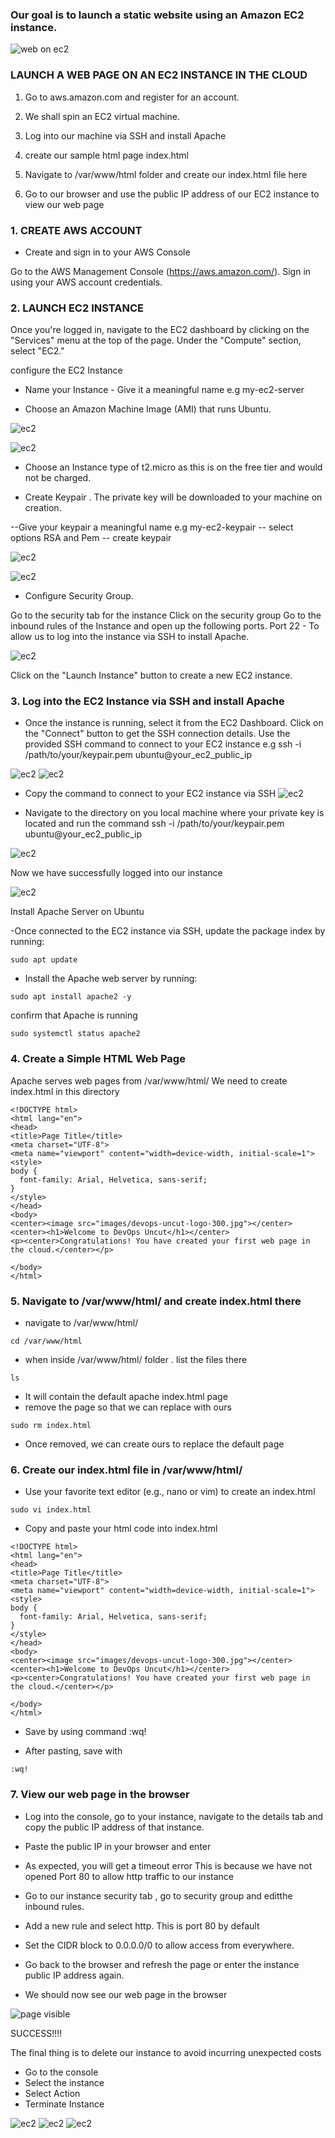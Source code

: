 ### Our goal is to launch a static website using an Amazon EC2 instance.

![web on ec2](./images/web-on-ec2.jpg)

### LAUNCH A WEB PAGE ON AN EC2 INSTANCE IN THE CLOUD

1. Go to aws.amazon.com and register for an account.

2. We shall spin an EC2 virtual machine.

3. Log into our machine via SSH and install Apache

4. create our sample html page index.html

5. Navigate to /var/www/html folder and create our index.html file here

6. Go to our browser and use the public IP address of our EC2 instance to view our web page


### 1. CREATE AWS ACCOUNT 

- Create and sign in to your AWS Console

Go to the AWS Management Console (https://aws.amazon.com/).
Sign in using your AWS account credentials.

### 2.  LAUNCH EC2 INSTANCE

Once you're logged in, navigate to the EC2 dashboard by clicking on the "Services" menu at the top of the page.
Under the "Compute" section, select "EC2."


configure the EC2 Instance

- Name your Instance - Give it a meaningful name e.g my-ec2-server

- Choose an Amazon Machine Image (AMI) that runs Ubuntu. 


![ec2](./images/ec2-1.png)


![ec2](./images/ec2-2.png)



- Choose an Instance type of t2.micro as this is on the free tier and would not be charged.

- Create Keypair .  The private key will be downloaded to your machine on creation.

--Give your keypair a meaningful name e.g my-ec2-keypair
-- select options RSA and Pem
-- create keypair

![ec2](./images/ec2-3.png)


![ec2](./images/ec2-4.png)


- Configure Security Group.

 Go to the security tab for the instance
 Click on the security group
 Go to the inbound rules of the Instance and open up the following ports.
 Port 22 - To allow us to log into the instance via SSH to install Apache.
 


![ec2](./images/ec2-5.png)


Click on the "Launch Instance" button to create a new EC2 instance.


### 3. Log into the EC2 Instance via SSH and install Apache

- Once the instance is running, select it from the EC2 Dashboard.
Click on the "Connect" button to get the SSH connection details.
Use the provided SSH command to connect to your EC2 instance e.g 
ssh -i /path/to/your/keypair.pem ubuntu@your_ec2_public_ip

![ec2](./images/ec2-6.png)
![ec2](./images/ec2-7.png)



- Copy the command to connect to your EC2 instance via SSH 
![ec2](./images/ec2-8.png)


- Navigate to the directory on you local machine where your private key is located and run the command 
ssh -i /path/to/your/keypair.pem ubuntu@your_ec2_public_ip


![ec2](./images/ec2-9.png)

Now we have successfully logged into our instance

![ec2](./images/ec2-10.png)

Install Apache Server on Ubuntu

-Once connected to the EC2 instance via SSH, update the package index by running:

```
sudo apt update
```
- Install the Apache web server by running:
```
sudo apt install apache2 -y

```

 confirm that Apache is running
```
sudo systemctl status apache2
```
###  4. Create a Simple HTML Web Page

Apache serves web pages from /var/www/html/
We need to create index.html in this directory


```
<!DOCTYPE html>
<html lang="en">
<head>
<title>Page Title</title>
<meta charset="UTF-8">
<meta name="viewport" content="width=device-width, initial-scale=1">
<style>
body {
  font-family: Arial, Helvetica, sans-serif;
}
</style>
</head>
<body>
<center><image src="images/devops-uncut-logo-300.jpg"></center>
<center><h1>Welcome to DevOps Uncut</h1></center>
<p><center>Congratulations! You have created your first web page in the cloud.</center></p>

</body>
</html>

```

### 5. Navigate to /var/www/html/ and create index.html there

- navigate to /var/www/html/
```
cd /var/www/html
```
- when inside /var/www/html/ folder . list the files there

```
ls
```
- It will contain the default apache index.html page
- remove the page so that we can replace with ours

```
sudo rm index.html
```
- Once removed, we can create ours to replace the default page


### 6. Create our index.html file in /var/www/html/
- Use your favorite text editor (e.g., nano or vim) to create an index.html 
```
sudo vi index.html
```

- Copy and paste your html code into index.html 

```
<!DOCTYPE html>
<html lang="en">
<head>
<title>Page Title</title>
<meta charset="UTF-8">
<meta name="viewport" content="width=device-width, initial-scale=1">
<style>
body {
  font-family: Arial, Helvetica, sans-serif;
}
</style>
</head>
<body>
<center><image src="images/devops-uncut-logo-300.jpg"></center>
<center><h1>Welcome to DevOps Uncut</h1></center>
<p><center>Congratulations! You have created your first web page in the cloud.</center></p>

</body>
</html>

```

- Save by using command :wq!

- After pasting, save with
```
:wq!
```


### 7. View our web page in the browser

- Log into the console, go to your instance, navigate to the details tab and copy the public IP address of that instance.
- Paste the public IP in your browser and enter
- As expected, you will get a timeout error
This is because we have not opened Port 80 to allow http traffic to our instance
- Go to our instance security tab , go to security group and editthe inbound rules.

- Add a new rule and select http. This is port 80 by default
- Set the CIDR block to 0.0.0.0/0 to allow access from everywhere.


- Go back to the browser and refresh the page or enter the instance public IP address again.

- We should now see our web page in the browser

![page visible](./images/page.png)

SUCCESS!!!!

The final thing is to delete our instance to avoid incurring unexpected costs

- Go to the console
- Select the instance
- Select Action
- Terminate Instance

![ec2](./images/ec2-11.png)
![ec2](./images/ec2-12.png)
![ec2](./images/ec2-13.png)



















